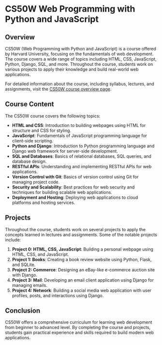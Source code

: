 # CS50W Web Programming with Python and JavaScript

## Overview

CS50W (Web Programming with Python and JavaScript) is a course offered by Harvard University, focusing on the fundamentals of web development. The course covers a wide range of topics including HTML, CSS, JavaScript, Python, Django, SQL, and more. Throughout the course, students work on various projects to apply their knowledge and build real-world web applications.

For detailed information about the course, including syllabus, lectures, and assignments, visit the [CS50W course overview page](https://cs50.harvard.edu/web/2020/).

## Course Content

The CS50W course covers the following topics:

- **HTML and CSS**: Introduction to building webpages using HTML for structure and CSS for styling.
- **JavaScript**: Fundamentals of JavaScript programming language for client-side scripting.
- **Python and Django**: Introduction to Python programming language and Django web framework for server-side development.
- **SQL and Databases**: Basics of relational databases, SQL queries, and database design.
- **RESTful APIs**: Understanding and implementing RESTful APIs for web applications.
- **Version Control with Git**: Basics of version control using Git for managing project code.
- **Security and Scalability**: Best practices for web security and techniques for building scalable web applications.
- **Deployment and Hosting**: Deploying web applications to cloud platforms and hosting services.

## Projects

Throughout the course, students work on several projects to apply the concepts learned in lectures and assignments. Some of the notable projects include:

1. **Project 0: HTML, CSS, JavaScript**: Building a personal webpage using HTML, CSS, and JavaScript.
2. **Project 1: Books**: Creating a book review website using Python, Flask, and SQLite.
3. **Project 2: Commerce**: Designing an eBay-like e-commerce auction site with Django.
4. **Project 3: Mail**: Developing an email client application using Django for managing emails.
5. **Project 4: Network**: Building a social media web application with user profiles, posts, and interactions using Django.

## Conclusion

CS50W offers a comprehensive curriculum for learning web development from beginner to advanced level. By completing the course and projects, students gain practical experience and skills required to build modern web applications.
